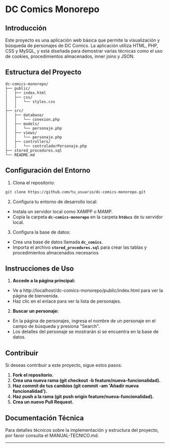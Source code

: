 # DC Comics Monorepo

## Introducción

Este proyecto es una aplicación web básica que permite la visualización y búsqueda de personajes de DC Comics. La aplicación utiliza HTML, PHP, CSS y MySQL, y está diseñada para demostrar varias técnicas como el uso de cookies, procedimientos almacenados, inner joins y JSON.

## Estructura del Proyecto

```plaintext
dc-comics-monorepo/
├── public/
│   ├── index.html
│   ├── css/
│   │   └── styles.css
│   │  
├── src/
│   ├── database/
│   │   └── conexion.php
│   ├── models/
│   │   └── personaje.php
│   ├── views/
│   │   └── personaje.php
│   ├── controllers/
│   │   └── controladorPersonaje.php
├── stored_procedures.sql
└── README.md
```

## Configuración del Entorno
1.  Clona el repositorio:

  ```bash
  git clone https://github.com/tu_usuario/dc-comics-monorepo.git
  ```

2.  Configura tu entorno de desarrollo local:
  +  Instala un servidor local como XAMPP o MAMP.
  + Copia la carpeta **`dc-comics-monorepo`** en la carpeta **`htdocs`** de tu servidor local.

3.  Configura la base de datos:
  + Crea una base de datos llamada **`dc_comics`**.
  + Importa el archivo **`stored_procedures.sql`** para crear las tablas y procedimientos almacenados necesarios

## Instrucciones de Uso

1.  **Accede a la página principal:**

  +  Ve a http://localhost/dc-comics-monorepo/public/index.html para ver la página de bienvenida.
  +  Haz clic en el enlace para ver la lista de personajes.

2.  **Buscar un personaje:**

  +  En la página de personajes, ingresa el nombre de un personaje en el campo de búsqueda y presiona "Search".
  +  Los detalles del personaje se mostrarán si se encuentra en la base de datos.

## Contribuir
Si deseas contribuir a este proyecto, sigue estos pasos:

1.  **Fork el repositorio.**
2.  **Crea una nueva rama (git checkout -b feature/nueva-funcionalidad).**
3.  **Haz commit de tus cambios (git commit -am 'Añadir nueva funcionalidad').**
4.  **Haz push a la rama (git push origin feature/nueva-funcionalidad).**
5.  **Crea un nuevo Pull Request.**

## Documentación Técnica
Para detalles técnicos sobre la implementación y estructura del proyecto, por favor consulta el MANUAL-TECNICO.md.

***
